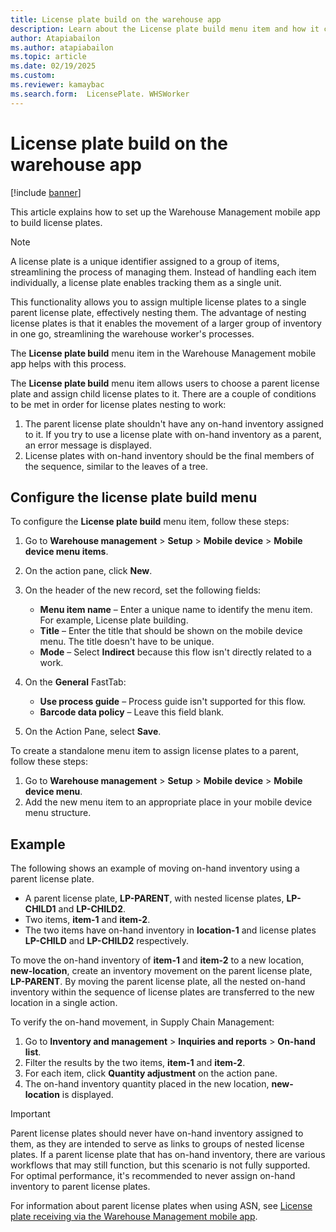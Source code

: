 ```yaml
---
title: License plate build on the warehouse app
description: Learn about the License plate build menu item and how it can streamline warehouse operations by nesting license plates.
author: Atapiabailon
ms.author: atapiabailon
ms.topic: article
ms.date: 02/19/2025
ms.custom:
ms.reviewer: kamaybac
ms.search.form:  LicensePlate. WHSWorker
---
```


# License plate build on the warehouse app

[!include [banner](../includes/banner.md)]

This article explains how to set up the Warehouse Management mobile app to build license plates.

> [!NOTE]
>
> A license plate is a unique identifier assigned to a group of items, streamlining the process of managing them. Instead of handling each item individually, a license plate enables tracking them as a single unit.

This functionality allows you to assign multiple license plates to a single parent license plate, effectively nesting them. The advantage of nesting license plates is that it enables the movement of a larger group of inventory in one go, streamlining the warehouse worker's processes.

The **License plate build** menu item in the Warehouse Management mobile app helps with this process.

The **License plate build** menu item allows users to choose a parent license plate and assign child license plates to it. There are a couple of conditions to be met in order for license plates nesting to work:

1. The parent license plate shouldn't have any on-hand inventory assigned to it. If you try to use a license plate with on-hand inventory as a parent, an error message is displayed.
1. License plates with on-hand inventory should be the final members of the sequence, similar to the leaves of a tree.

## Configure the license plate build menu 

To configure the **License plate build** menu item, follow these steps:

1. Go to **Warehouse management** \> **Setup** \> **Mobile device** \> **Mobile device menu items**.
1. On the action pane, click **New**.
1. On the header of the new record, set the following fields:

    - **Menu item name** – Enter a unique name to identify the menu item. For example, License plate building.
    - **Title** – Enter the title that should be shown on the mobile device menu. The title doesn't have to be unique.
    - **Mode** – Select **Indirect** because this flow isn't directly related to a work.

1. On the **General** FastTab:

    - **Use process guide** – Process guide isn't supported for this flow.
    - **Barcode data policy** – Leave this field blank.

1. On the Action Pane, select **Save**.

To create a standalone menu item to assign license plates to a parent, follow these steps: 
1. Go to **Warehouse management** \> **Setup** \> **Mobile device** \> **Mobile device menu**.
2. Add the new menu item to an appropriate place in your mobile device menu structure.

## Example 

The following shows an example of moving on-hand inventory using a parent license plate. 
 - A parent license plate, **LP-PARENT**, with nested license plates, **LP-CHILD1** and **LP-CHILD2**.
 - Two items, **item-1** and **item-2**.
 - The two items have on-hand inventory in **location-1** and license plates **LP-CHILD** and **LP-CHILD2** respectively.

To move the on-hand inventory of **item-1** and **item-2** to a new location, **new-location**, create an inventory movement on the parent license plate, **LP-PARENT**. By moving the parent license plate, all the nested on-hand inventory within the sequence of license plates are transferred to the new location in a single action.

To verify the on-hand movement, in Supply Chain Management:
1. Go to **Inventory and management** \> **Inquiries and reports** \> **On-hand list**.
1. Filter the results by the two items, **item-1** and **item-2**.
1. For each item, click **Quantity adjustment** on the action pane.
1. The on-hand inventory quantity placed in the new location, **new-location** is displayed.

> [!IMPORTANT]
> Parent license plates should never have on-hand inventory assigned to them, as they are intended to serve as links to groups of nested license plates.
> If a parent license plate that has on-hand inventory, there are various workflows that may still function, but this scenario is not fully supported.
> For optimal performance, it's recommended to never assign on-hand inventory to parent license plates.

For information about parent license plates when using ASN, see [License plate receiving via the Warehouse Management mobile app](warehousing-mobile-device-app-license-plate-receiving).




